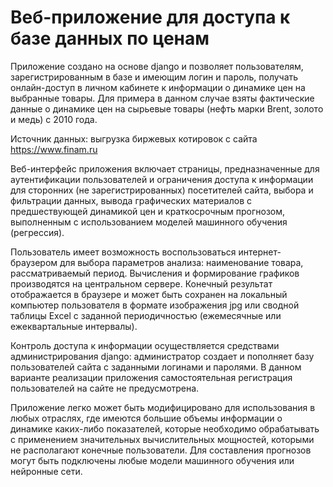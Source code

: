 # Веб-приложение для доступа к базе данных по ценам

Приложение создано на основе django и позволяет пользователям, зарегистрированным в базе и имеющим логин и пароль, получать онлайн-доступ в личном кабинете к информации о динамике цен на выбранные товары. Для примера в данном случае взяты фактические данные о динамике цен на сырьевые товары (нефть марки Brent, золото и медь) с 2010 года.

Источник данных: выгрузка биржевых котировок с сайта https://www.finam.ru

Веб-интерфейс приложения включает страницы, предназначенные для аутентификации пользователей и ограничения доступа к информации для сторонних (не зарегистрированных) посетителей сайта, выбора и фильтрации данных, вывода графических материалов с предшествующей динамикой цен и краткосрочным прогнозом, выполненным с использованием моделей машинного обучения (регрессия).

Пользователь имеет возможность воспользоваться интернет-браузером для выбора параметров анализа: наименование товара, рассматриваемый период. Вычисления и формирование графиков производятся на центральном сервере. Конечный результат отображается в браузере и может быть сохранен на локальный компьютер пользователя в формате изображения jpg или сводной таблицы Excel с заданной периодичностью (ежемесячные или ежеквартальные интервалы).

Контроль доступа к информации осуществляется средствами администрирования django: администратор создает и пополняет базу пользователей сайта с заданными логинами и паролями. В данном варианте реализации приложения самостоятельная регистрация пользователей на сайте не предусмотрена.

Приложение легко может быть модифицировано для использования в любых отраслях, где имеются большие объемы информации о динамике каких-либо показателей, которые необходимо обрабатывать с применением значительных вычислительных мощностей, которыми не располагают конечные пользователи. Для составления прогнозов могут быть подключены любые модели машинного обучения или нейронные сети.
